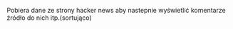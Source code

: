 Pobiera dane ze strony hacker news aby nastepnie wyświetlić komentarze źródło do nich itp.(sortująco)
